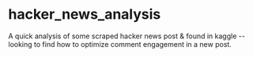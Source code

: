 # hacker_news_analysis
A quick analysis of some scraped hacker news post &amp; found in kaggle -- looking to find how to optimize comment engagement in a new post.
